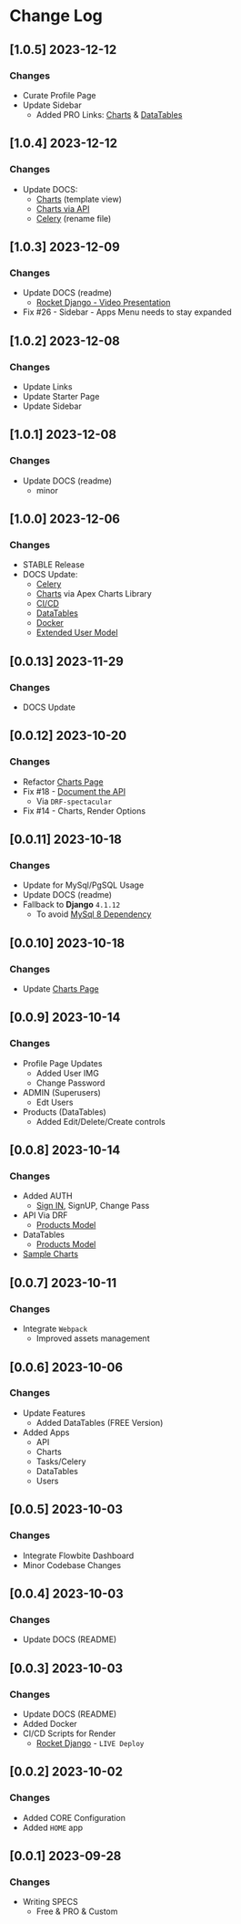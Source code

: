 # Change Log

## [1.0.5] 2023-12-12
### Changes

- Curate Profile Page
- Update Sidebar 
  - Added PRO Links: [Charts](https://rocket-django-pro.onrender.com/charts/) & [DataTables](https://rocket-django-pro.onrender.com/tables/)

## [1.0.4] 2023-12-12
### Changes

- Update DOCS:
  - [Charts](https://github.com/app-generator/rocket-django/blob/main/docs/charts.md) (template view) 
  - [Charts via API](https://github.com/app-generator/rocket-django/blob/main/docs/charts-via-api.md)
  - [Celery](https://github.com/app-generator/rocket-django/blob/main/docs/celery.md) (rename file)
 
## [1.0.3] 2023-12-09
### Changes

- Update DOCS (readme)
  - [Rocket Django - Video Presentation](https://www.youtube.com/watch?v=rSFLcv00Bw8)
- Fix #26 - Sidebar - Apps Menu needs to stay expanded  

## [1.0.2] 2023-12-08
### Changes

- Update Links
- Update Starter Page
- Update Sidebar

## [1.0.1] 2023-12-08
### Changes

- Update DOCS (readme)
  - minor

## [1.0.0] 2023-12-06
### Changes

- STABLE Release 
- DOCS Update:
  - [Celery](https://github.com/app-generator/rocket-django/blob/main/docs/CELERY.md)
  - [Charts](https://github.com/app-generator/rocket-django/blob/main/docs/charts.md) via Apex Charts Library
  - [CI/CD](https://github.com/app-generator/rocket-django/blob/main/docs/ci-cd.md)
  - [DataTables](https://github.com/app-generator/rocket-django/blob/main/docs/datatables.md)
  - [Docker](https://github.com/app-generator/rocket-django/blob/main/docs/docker.md)
  - [Extended User Model](https://github.com/app-generator/rocket-django/blob/main/docs/extended-user.md)

## [0.0.13] 2023-11-29
### Changes

- DOCS Update 

## [0.0.12] 2023-10-20
### Changes

- Refactor [Charts Page](https://rocket-django.onrender.com/charts/)
- Fix #18 - [Document the API](https://rocket-django.onrender.com/api/docs/)
  - Via `DRF-spectacular`
- Fix #14 - Charts, Render Options  

## [0.0.11] 2023-10-18
### Changes

- Update for MySql/PgSQL Usage
- Update DOCS (readme)
- Fallback to **Django** `4.1.12`
  - To avoid [MySql 8 Dependency](https://stackoverflow.com/questions/75986754/django-db-utils-notsupportederror-mysql-8-or-later-is-required-found-5-7-33)

## [0.0.10] 2023-10-18
### Changes

- Update [Charts Page](https://rocket-django.onrender.com/charts/)

## [0.0.9] 2023-10-14
### Changes

- Profile Page Updates
  - Added User IMG
  - Change Password 
- ADMIN (Superusers)
  - Edt Users 
- Products (DataTables)
  - Added Edit/Delete/Create controls   

## [0.0.8] 2023-10-14
### Changes

- Added AUTH
  - [Sign IN](https://rocket-django.onrender.com/users/signin/), SignUP, Change Pass
- API Via DRF
  - [Products Model](https://rocket-django.onrender.com/api/product/)
- DataTables 
  - [Products Model](https://rocket-django.onrender.com/tables/)
- [Sample Charts](https://rocket-django.onrender.com/charts/)
 
## [0.0.7] 2023-10-11
### Changes

- Integrate `Webpack`
  - Improved assets management 

## [0.0.6] 2023-10-06
### Changes

- Update Features
  - Added DataTables (FREE Version)
- Added Apps
  - API
  - Charts
  - Tasks/Celery
  - DataTables
  - Users

## [0.0.5] 2023-10-03
### Changes

- Integrate Flowbite Dashboard
- Minor Codebase Changes

## [0.0.4] 2023-10-03
### Changes

- Update DOCS (README) 

## [0.0.3] 2023-10-03
### Changes

- Update DOCS (README) 
- Added Docker 
- CI/CD Scripts for Render
  - [Rocket Django](https://rocket-django.onrender.com/) - `LIVE Deploy`

## [0.0.2] 2023-10-02 
### Changes

- Added CORE Configuration 
- Added `HOME` app
 
## [0.0.1] 2023-09-28 
### Changes

- Writing SPECS 
  - Free & PRO & Custom
